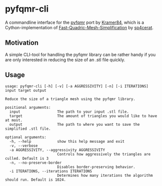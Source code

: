# pyfqmr-cli

A commandline interface for the [pyfqmr](https://github.com/Kramer84/pyfqmr-Fast-Quadric-Mesh-Reduction) port by [Kramer84](https://github.com/Kramer84), which is a Cython-implementation of [Fast-Quadric-Mesh-Simplification](https://github.com/sp4cerat/Fast-Quadric-Mesh-Simplification) by [sp4cerat](https://github.com/sp4cerat).

## Motivation

A simple CLI-tool for handling the pyfqmr library can be rather handy if you are only interested in reducing the size of an .stl file quickly.

## Usage

```
usage: pyfqmr-cli [-h] [-v] [-a AGGRESSIVITY] [-n] [-i ITERATIONS] input target output

Reduce the size of a triangle mesh using the pyfqmr library.

positional arguments:
  input                 The path to your input .stl file.
  target                The amount of triangles you would like to have at most.
  output                The path to where you want to save the simplified .stl file.

optional arguments:
  -h, --help            show this help message and exit
  -v, --verbose
  -a AGGRESSIVITY, --aggressivity AGGRESSIVITY
                        Controls how aggressively the triangles are culled. Default is 3
  -n, --no-preserve-border
                        Disables border-preserving behavior.
  -i ITERATIONS, --iterations ITERATIONS
                        Determines how many iterations the algorithm should run. Default is 1024.  
```

